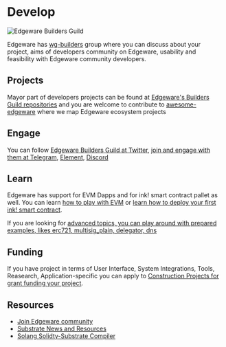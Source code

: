 # Develop

![Edgeware Builders Guild](/img/edgeware_builders_guild_logo.jpeg)

Edgeware has [wg-builders](https://commonwealth.im/edgeware/discussions/wg-builders) group where you can discuss about your project, aims of developers community on Edgeware, usability and feasibility with Edgeware community developers.

## Projects

Mayor part of developers projects can be found at [Edgeware's Builders Guild repositories](https://github.com/edgeware-builders/) and you are welcome to contribute to [awesome-edgeware](https://github.com/edgeware-builders/awesome-edgeware) where we map Edgeware ecosystem projects

## Engage

You can follow [Edgeware Builders Guild at Twitter](https://twitter.com/edg_developers), [join and engage with them at Telegram](https://t.me/edg_developers), [Element](https://matrix.to/#/!ddnLMXyILAzUofbiMe:matrix.org?via=matrix.org&via=t2bot.io), [Discord](https://discord.gg/njDnHDk)

## Learn

Edgeware has support for EVM Dapps and for ink! smart contract pallet as well. You can learn <A HREF = "https://docs.edgeware.wiki/development/develop/smart-contracts/evm-smart-contracts/tutorials/deploy-an-evm-contract">how to play with EVM</A> or <A HREF = "https://docs.edgeware.wiki/development/develop/smart-contracts/wasm-smart-contracts/tutorials/deploy-a-wasm-contract/creating-an-ink-project">learn how to deploy your first ink! smart contract</A>.

If you are looking for [advanced topics, you can play around with prepared examples, likes erc721, multisig_plain, delegator, dns](https://contracts.edgewa.re/#/3/introduction)

## Funding

If you have project in terms of User Interface, System Integrations, Tools, Reasearch, Application-specific you can apply to [Construction Projects for grant funding your project](https://github.com/edgeware-builders/construction-projects).

## Resources

- [Join Edgeware community](https://linktr.ee/edg_developers)
- [Substrate News and Resources](https://substrate.dev/awesome-substrate/)
- [Solang Solidty-Substrate Compiler](https://github.com/hyperledger-labs/solang)

